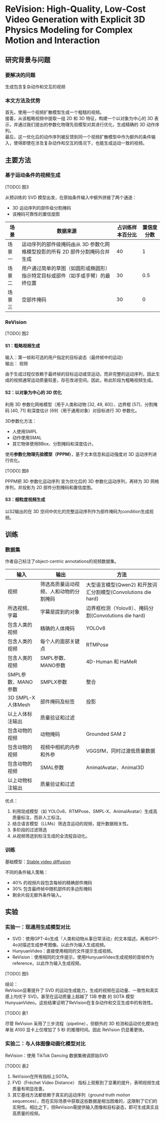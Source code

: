 # ReVision: High-Quality, Low-Cost Video Generation with Explicit 3D Physics Modeling for Complex Motion and Interaction

## 研究背景与问题

### 要解决的问题

生成包含复杂动作和交互的视频

### 本文方法及优势

首先，使用一个视频扩散模型生成一个粗糙的视频。  
接着，从该粗略视频中提取一组 2D 和 3D 特征，构建一个以对象为中心的 3D 表示，并通过我们提出的参数化物理先验模型对其进行优化，生成精确的 3D 动作序列。  
最后，这一优化后的动作序列被反馈到同一个视频扩散模型中作为额外的条件输入，使得即使在涉及复杂动作和交互的情况下，也能生成运动一致的视频。

## 主要方法

### 基于运动条件的视频生成

[TODO] 图3

从预训练的 SVD 模型出发，在原始条件输入中额外拼接了两个通道：
- 3D 运动序列的部件级分割掩码
- 该掩码可靠性的置信度图

|场景|数据来源|占训练样本百分比|置信度分数|
|---|---|---|---|
|场景一|运动序列的部件级掩码由从 3D 参数化网格模型投影的所有 2D 部件分割掩码合并生成|40|1|
|场景二|用户通过简单的草图（如圆形或椭圆形）指示特定目标或部件（如手或手臂）的最终位置|30|0.5|
|场景三|空部件掩码|30|0|

### ReVision

[TODO] 图2

#### S1：粗略视频生成

输入：第一帧和可选的用户指定的目标姿态（最终帧中的运动）  
输出： 视频

由于生成过程仅依赖于最终帧的目标运动或空运动，而非完整的运动序列，因此生成的视频通常运动质量较差，存在改进空间。因此，称此阶段为粗略视频生成。

#### S2：以对象为中心的 3D 优化

利用 3D 参数化网格模型（用于人类和动物 [32, 49, 80]）、边界框 [57]、分割掩码 [40, 71] 和深度估计 [69]（用于通用对象）对目标进行 3D 参数化。

3D参数化方法：
- 人使用SMPL
- 动作使用SMAL
- 其它物体使用BBox、分割掩码和深度估计。  

使用**参数化物理先验模型（PPPM）**，基于文本信息和运动强度对 3D 运动序列进行优化。

[TODO] 图8

PPPM把 3D 参数化运动序列 变为优化后的 3D 参数化运动序列，再转为 3D 网格序列，并投影为 2D 部件分割掩码和置信度图。

#### S3：细粒度视频生成

以S2输出的在 3D 空间中优化的完整运动序列作为部件掩码为condition生成视频。  

## 训练

### 数据集

作者自己标注了object-centric annotations的视频数据集。  


|输入|输出|方法|
|---|---|---|
|视频|筛选高质量运动视频、人和动物的分割掩码|大型语言模型(Qwen2) 和开放词汇分割模型(Convolutions die hard)|
|所选视频、字幕|字幕是提到的对象|边界框检测（Yolov8）、掩码分割(Convolutions die hard)|
|包含人类的视频|精确的人体掩码|YOLOv8|
|包含人类的视频|每个人的面部关键点|RTMPose|
|包含人类的视频|SMPL参数、MANO参数|4D-Human 和 HaMeR|
|SMPL参数、MANO参数|SMPLX参数|整合|
|3D SMPL-X 人体Mesh|部件掩码及标签|投影|
|以上人体标注输出|质量验证和过滤|
|包含动物的视频|动物掩码|Grounded SAM 2|
|包含动物的视频|视频中相机的内参和外参|VGGSfM，同时过渡低质量数据|
|包含动物的视频|SMAL参数|AnimalAvatar、Animal3D|
|以上动物标注输出|质量验证和过滤|

优点：
1. 利用现成模型（如 YOLOv8、RTMPose、SMPL-X、AnimalAvatar）生成高质量标注，而非人工标注。
2. 结合语言模型（LLMs）筛选含运动的视频，提升数据相关性。
3. 多阶段的过滤筛选
4. 从视频筛选到标注生成的全流程自动化。

### 训练

基础模型：[Stable video diffusion](./50.md)

不同的条件输入策略：
- 40% 的视频片段包含每帧的精确部件掩码
- 30% 包含最终帧中随机部件的多边形掩码
- 剩余片段无额外条件输入。

## 实验

### 实验一：现通用生成模型对比

- SVD：使用GPT-4o生成『人类和动物从事日常活动』的文本描述。再用GPT-4o对描述生成参考图像。以此作为输入生成视频。
- HunyuanVideo：直接使用相同的文件提示生成视频。  
- ReVision：使用相同的文件提示，使用HunyuanVideo生成视频的首帧作为reference，以此作为输入生成视频。

[TODO] 图5

结论：  
ReVision显著提升了 SVD 的运动生成能力，生成的视频在运动量、一致性和真实感上均优于 SVD。甚至在运动质量上超越了 13B 参数 的 SOTA 模型 HunyuanVideo。这些结果证明了ReVision在复杂动作和交互生成中的有效性。

[TODO] 表1

尽管 ReVision 采用了三步流程（pipeline），但额外的 3D 检测和运动优化模块在单张 A100 显卡上仅增加了 5 秒 的推理时间。因此 ReVision 仍显著更快。

### 实验二：与人体图像动画化模型对比

ReVision：使用 TikTok Dancing 数据集微调原始SVD  

[TODO] 表2

1. ReVision在所有指标上SOTA。
2. FVD（Fréchet Video Distance） 指标上观察到了显著的提升，表明视频生成质量有明显改善。
3. 其它基线方法都依赖于真实的运动序列（ground truth motion sequences），而在实际场景中获取这些数据是相当困难的，这限制了它们的实用性。相比之下，但ReVision需提供输入图像和目标姿态，即可生成真实且高质量的视频。




